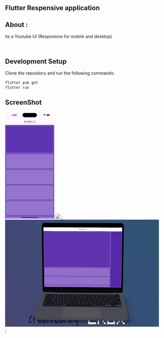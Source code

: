 ## Flutter Respensive application 
## About :
its a Youtube UI  (Responsive for mobile and desktop)


<br>

## Development Setup
Clone the repository and run the following commands:
```
flutter pub get
flutter run
```

## ScreenShot

<img src="assets/Img/img1.png" height="350em" />&nbsp;<img src="assets/Img/vd.gif" height="350em" />
;<img src="assets/Img/vd1.gif" height="350em" />;


